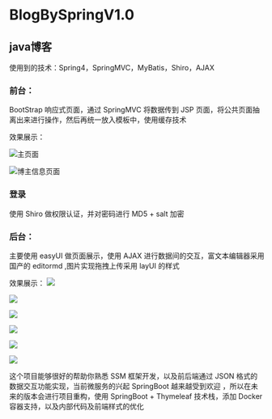 # BlogBySpringV1.0
## java博客 

使用到的技术：Spring4，SpringMVC，MyBatis，Shiro，AJAX
 
### 前台：
BootStrap 响应式页面，通过 SpringMVC 将数据传到 JSP 页面，将公共页面抽离出来进行操作，然后再统一放入模板中，使用缓存技术

效果展示：

![主页面](http://image.younge.group/blog1.png)

![博主信息页面](http://image.younge.group/blog2.png)

### 登录

使用 Shiro 做权限认证，并对密码进行 MD5 + salt 加密

### 后台：
主要使用 easyUI 做页面展示，使用 AJAX 进行数据间的交互，富文本编辑器采用国产的 editormd ,图片实现拖拽上传采用 layUI 的样式

效果展示：
![](http://image.younge.group/blog3.png)

![](http://image.younge.group/blog4.png)

![](http://image.younge.group/blog5.png)

![](http://image.younge.group/blog6.png)

![](http://image.younge.group/blog7.png)

![](http://image.younge.group/blog8.png)


这个项目能够很好的帮助你熟悉 SSM 框架开发，以及前后端通过 JSON 格式的数据交互功能实现，当前微服务的兴起 SpringBoot 越来越受到欢迎 ，所以在未来的版本会进行项目重构，使用 SpringBoot + Thymeleaf 技术栈，添加 Docker 容器支持，以及内部代码及前端样式的优化
